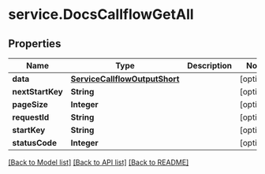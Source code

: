 # service.DocsCallflowGetAll

## Properties
Name | Type | Description | Notes
------------ | ------------- | ------------- | -------------
**data** | [**ServiceCallflowOutputShort**](ServiceCallflowOutputShort.md) |  | [optional] 
**nextStartKey** | **String** |  | [optional] 
**pageSize** | **Integer** |  | [optional] 
**requestId** | **String** |  | [optional] 
**startKey** | **String** |  | [optional] 
**statusCode** | **Integer** |  | [optional] 

[[Back to Model list]](../README.md#documentation-for-models) [[Back to API list]](../README.md#documentation-for-api-endpoints) [[Back to README]](../README.md)



